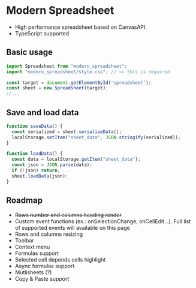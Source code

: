 # Modern Spreadsheet

- High performance spreadsheet based on CanvasAPI.
- TypeScript supported

## Basic usage

```ts
import Spreadsheet from "modern_spreadsheet";
import "modern_spreadsheet/style.css"; // <= this is required

const target = document.getElementById("spreadsheet");
const sheet = new Spreadsheet(target);
//...
```

## Save and load data

```ts
function saveData() {
  const serialized = sheet.serializeData();
  localStorage.setItem("sheet_data", JSON.stringify(serialized));
}

function loadData() {
  const data = localStorage.getItem("sheet_data");
  const json = JSON.parse(data);
  if (!json) return;
  sheet.loadData(json);
}
```

## Roadmap

- ~~Rows number and columns heading render~~
- Custom event functions (ex.: onSelectionChange, onCellEdit...). Full list of supported events will available on this page
- Rows and columns resizing
- Toolbar
- Context menu
- Formulas support
- Selected cell depends cells highlight
- Async formulas support
- Mutlisheets (?)
- Copy & Paste support
